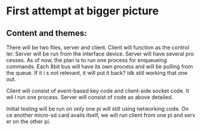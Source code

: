 # First attempt at bigger picture

## Content and themes:
There will be two files, server and client. Client will function as the control
ler. Server will be run from the interface device. Server will have several pro
cesses. As of now, the plan is to run one process for enqueueing commands. Each
 8bit bus will have its own process and will be pulling from the queue. If it i
s not relevant, it will put it back? idk still working that one out.

Client will consist of event-based key code and client-side socket code. It wil
l run one process. Server will consist of code as above detailed.

Initial testing will be run on only one pi will still using networking code. On
ce another micro-sd card avails itself, we will run client from one pi and serv
er on the other pi.

